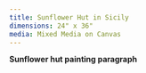 ```yaml
---
title: Sunflower Hut in Sicily
dimensions: 24" x 36"
media: Mixed Media on Canvas
---
```


**Sunflower hut painting paragraph**